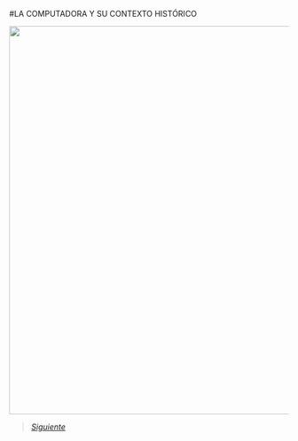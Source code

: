 #LA COMPUTADORA Y SU CONTEXTO HISTÓRICO

<img src="Images/IMG 1.jpg" height="700" width="550">

> [*Siguiente*](Tarea1-2.md)
